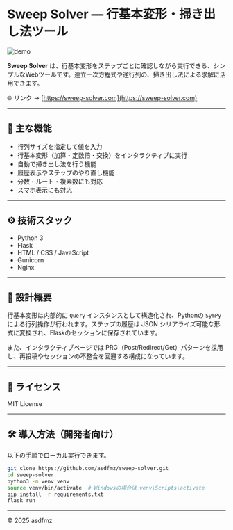 # Sweep Solver ― 行基本変形・掃き出し法ツール

![demo](docs/demo.gif) <!-- ← 後で追加予定のGIF -->

**Sweep Solver** は、行基本変形をステップごとに確認しながら実行できる、シンプルなWebツールです。連立一次方程式や逆行列の、掃き出し法による求解に活用できます。

🌐 リンク → [https://sweep-solver.com](https://sweep-solver.com)

---

## 🔧 主な機能

- 行列サイズを指定して値を入力
- 行基本変形（加算・定数倍・交換）をインタラクティブに実行
- 自動で掃き出し法を行う機能
- 履歴表示やステップのやり直し機能
- 分数・ルート・複素数にも対応
- スマホ表示にも対応

---

## ⚙️ 技術スタック

- Python 3
- Flask
- HTML / CSS / JavaScript
- Gunicorn
- Nginx

---

## 🧠 設計概要

行基本変形は内部的に `Query` インスタンスとして構造化され、Pythonの `SymPy` による行列操作が行われます。ステップの履歴は JSON シリアライズ可能な形式に変換され、Flaskのセッションに保存されています。

また、インタラクティブページでは PRG（Post/Redirect/Get）パターンを採用し、再投稿やセッションの不整合を回避する構成になっています。

---

## 📄 ライセンス

MIT License

---

## 🛠 導入方法（開発者向け）

以下の手順でローカル実行できます。

```bash
git clone https://github.com/asdfmz/sweep-solver.git
cd sweep-solver
python3 -m venv venv
source venv/bin/activate  # Windowsの場合は venv\Scripts\activate
pip install -r requirements.txt
flask run
```

---

© 2025 asdfmz
